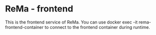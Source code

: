 # ReMa - frontend

This is the frontend service of ReMa.
You can use docker exec -it rema-frontend-container to connect to the frontend container during runtime.
